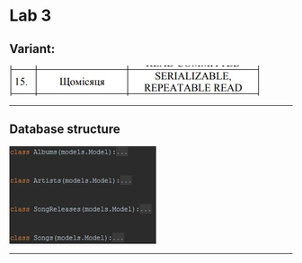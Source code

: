 Lab 3
============
Variant:
---
![Variant](./screenshots/variant.jpg)
***
Database structure
------------
![ORM Classes](./screenshots/orm_classes.jpg)
***